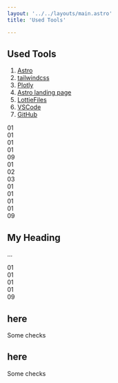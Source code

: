 ```yaml
---
layout: '../../layouts/main.astro'
title: 'Used Tools'

---
```


<article class="prose 
              prose-a:text-blue-600 ">

# Used Tools
1. <a href="https://github.com/withastro/astro" target="_blank">Astro</a>
2. <a href="https://github.com/tailwindlabs/tailwindcss" target="_blank">tailwindcss</a>
3. <a href="https://github.com/plotly/plotly.py" target="_blank">Plotly</a>
4. <a href="https://github.com/plotly/plotly.py" target="_blank">Astro landing page</a>
5. <a href="https://github.com/lottiefiles" target="_blank">LottieFiles</a>
6. <a href="https://github.com/mhyfritz/astro-landing-page" target="_blank">VSCode</a>
7. <a href="https://code.visualstudio.com/" target="_blank">GitHub</a>



<div class="grid grid-cols-4 gap-4">
  <div>01</div>
  <div>01</div>
  <div>01</div>
  <div>01</div>
  <div>09</div>
</div>

</article>

<div class="flex flex-col space-y-10">
  <div>01</div>
  <div>02</div>
  <div>03</div>
</div>

<div class="grid grid-cols-4 gap-4">
  <div>01</div>
  <div>01</div>
  <div>01</div>
  <div>01</div>
  <div>09</div>
</div>


<article class="prose
                dark:prose-invert">
  <h1>My Heading</h1>
  <p>...</p>

<div class="not-prose
            grid grid-cols-4 gap-4">
    <div>01</div>
    <div>01</div>
    <div>01</div>
    <div>01</div>
    <div>09</div>
</div>

</article>


<article class="prose dark:prose-invert 
                prose-headings:text-blue-600
                prose-a:text-blue-600 
                hover:text-green-500">

# here 

Some checks


</article>


<article class="prose
                prose-headings:text-blue-600
                prose-a:text-blue-600 
                hover:text-green-500">

# here 

Some checks


</article>
